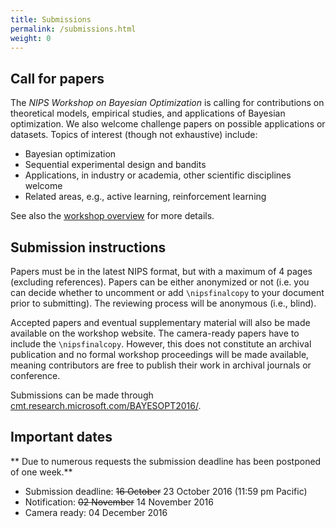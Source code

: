 ```yaml
---
title: Submissions
permalink: /submissions.html
weight: 0
---
```




## Call for papers

The *NIPS Workshop on Bayesian Optimization* is calling for contributions on
theoretical models, empirical studies, and applications of Bayesian
optimization. We also welcome challenge papers on possible applications or
datasets. Topics of interest (though not exhaustive) include:

- Bayesian optimization
- Sequential experimental design and bandits
- Applications, in industry or academia, other scientific disciplines welcome
- Related areas, e.g., active learning, reinforcement learning

See also the [workshop overview](index.html) for more details.


## Submission instructions

Papers must be in the latest NIPS format, but with a maximum of 4 pages
(excluding references). Papers can be either anonymized or not (i.e. you can
decide whether to uncomment or add `\nipsfinalcopy` to your document prior to
submitting). The reviewing process will be anonymous (i.e., blind).

Accepted papers and eventual supplementary material will also be made available on the workshop website. 
The camera-ready papers have to include the `\nipsfinalcopy`.
However, this does not constitute an archival publication and no formal workshop
proceedings will be made available, meaning contributors are free to publish
their work in archival journals or conference.

Submissions can be made through
[cmt.research.microsoft.com/BAYESOPT2016/](https://cmt.research.microsoft.com/BAYESOPT2016/).


## Important dates

** Due to numerous requests the submission deadline has been postponed of one week.**

- Submission deadline: ~~16 October~~ 23 October 2016 (11:59 pm Pacific)
- Notification: ~~02 November~~ 14 November 2016
- Camera ready: 04 December 2016


